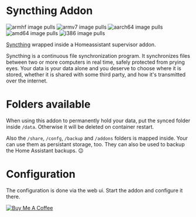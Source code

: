 # Syncthing Addon
![armhf image pulls](https://img.shields.io/docker/pulls/poeschl/ha-syncthing-armhf?label=docker%20pulls%20%28armhf%29)
![armv7 image pulls](https://img.shields.io/docker/pulls/poeschl/ha-syncthing-armv7?label=docker%20pulls%20%28armv7%29)
![aarch64 image pulls](https://img.shields.io/docker/pulls/poeschl/ha-syncthing-aarch64?label=docker%20pulls%20%28amd64%29)
![amd64 image pulls](https://img.shields.io/docker/pulls/poeschl/ha-syncthing-amd64?label=docker%20pulls%20%28amd64%29)
![i386 image pulls](https://img.shields.io/docker/pulls/poeschl/ha-syncthing-i386?label=docker%20pulls%20%28i386%29)

[Syncthing](https://syncthing.net/) wrapped inside a Homeassistant supervisor addon.

Syncthing is a continuous file synchronization program. It synchronizes files between two or more computers in real time, safely protected from prying eyes. Your data is your data alone and you deserve to choose where it is stored, whether it is shared with some third party, and how it's transmitted over the internet.

# Folders available

When using this addon to permanently hold your data, put the synced folder inside `/data`. Otherwise it will be deleted on container restart.

Also the `/share`, `/confg`, `/backup` and `/addons` folders is mapped inside. Your can use them as persistant storage, too.
They can also be used to backup the Home Assistant backups. 😉

# Configuration

The configuration is done via the web ui. Start the addon and configure it there.

[![Buy Me A Coffee](https://img.shields.io/badge/Buy%20me%20a%20coffee-%23d32f2f?logo=buy-me-a-coffee&style=for-the-badge&logoColor=white)](https://www.buymeacoffee.com/Poeschl)
